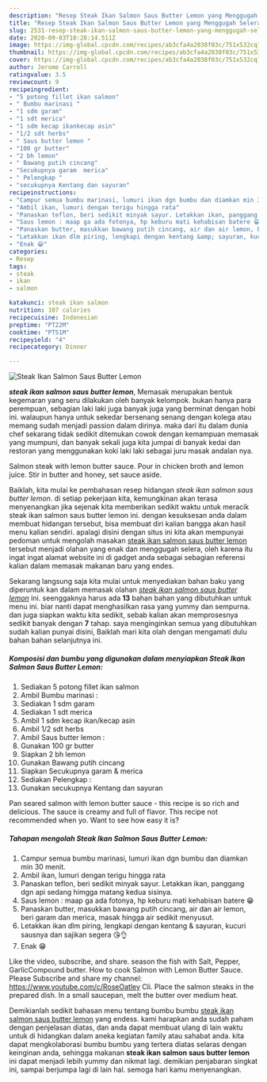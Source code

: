 ```yaml
---
description: "Resep Steak Ikan Salmon Saus Butter Lemon yang Menggugah Selera"
title: "Resep Steak Ikan Salmon Saus Butter Lemon yang Menggugah Selera"
slug: 2531-resep-steak-ikan-salmon-saus-butter-lemon-yang-menggugah-selera
date: 2020-09-03T10:28:14.511Z
image: https://img-global.cpcdn.com/recipes/ab3cfa4a2038f03c/751x532cq70/steak-ikan-salmon-saus-butter-lemon-foto-resep-utama.jpg
thumbnail: https://img-global.cpcdn.com/recipes/ab3cfa4a2038f03c/751x532cq70/steak-ikan-salmon-saus-butter-lemon-foto-resep-utama.jpg
cover: https://img-global.cpcdn.com/recipes/ab3cfa4a2038f03c/751x532cq70/steak-ikan-salmon-saus-butter-lemon-foto-resep-utama.jpg
author: Jerome Carroll
ratingvalue: 3.5
reviewcount: 9
recipeingredient:
- "5 potong fillet ikan salmon"
- " Bumbu marinasi "
- "1 sdm garam"
- "1 sdt merica"
- "1 sdm kecap ikankecap asin"
- "1/2 sdt herbs"
- " Saus butter lemon "
- "100 gr butter"
- "2 bh lemon"
- " Bawang putih cincang"
- "Secukupnya garam  merica"
- " Pelengkap "
- "secukupnya Kentang dan sayuran"
recipeinstructions:
- "Campur semua bumbu marinasi, lumuri ikan dgn bumbu dan diamkan min 30 menit."
- "Ambil ikan, lumuri dengan terigu hingga rata"
- "Panaskan teflon, beri sedikit minyak sayur. Letakkan ikan, panggang dgn api sedang himgga matang kedua sisinya."
- "Saus lemon : maap ga ada fotonya, hp keburu mati kehabisan batere 😁"
- "Panaskan butter, masukkan bawang putih cincang, air dan air lemon, beri garam dan merica, masak hingga air sedikit menyusut."
- "Letakkan ikan dlm piring, lengkapi dengan kentang &amp; sayuran, kucuri sausnya dan sajikan segera 😘👌"
- "Enak 😁"
categories:
- Resep
tags:
- steak
- ikan
- salmon

katakunci: steak ikan salmon 
nutrition: 107 calories
recipecuisine: Indonesian
preptime: "PT22M"
cooktime: "PT51M"
recipeyield: "4"
recipecategory: Dinner

---
```



![Steak Ikan Salmon Saus Butter Lemon](https://img-global.cpcdn.com/recipes/ab3cfa4a2038f03c/751x532cq70/steak-ikan-salmon-saus-butter-lemon-foto-resep-utama.jpg)

<b><i>steak ikan salmon saus butter lemon</i></b>, Memasak merupakan bentuk kegemaran yang seru dilakukan oleh banyak kelompok. bukan hanya para perempuan, sebagian laki laki juga banyak juga yang berminat dengan hobi ini. walaupun hanya untuk sekedar bersenang senang dengan kolega atau memang sudah menjadi passion dalam dirinya. maka dari itu dalam dunia chef sekarang tidak sedikit ditemukan cowok dengan kemampuan memasak yang mumpuni, dan banyak sekali juga kita jumpai di banyak kedai dan restoran yang menggunakan koki laki laki sebagai juru masak andalan nya.

Salmon steak with lemon butter sauce. Pour in chicken broth and lemon juice. Stir in butter and honey, set sauce aside.

Baiklah, kita mulai ke pembahasan resep hidangan <i>steak ikan salmon saus butter lemon</i>. di setiap pekerjaan kita, kemungkinan akan terasa menyenangkan jika sejenak kita memberikan sedikit waktu untuk meracik steak ikan salmon saus butter lemon ini. dengan kesuksesan anda dalam membuat hidangan tersebut, bisa membuat diri kalian bangga akan hasil menu kalian sendiri. apalagi disini dengan situs ini kita akan mempunyai pedoman untuk mengolah masakan <u>steak ikan salmon saus butter lemon</u> tersebut menjadi olahan yang enak dan menggugah selera, oleh karena itu ingat ingat alamat website ini di gadget anda sebagai sebagian referensi kalian dalam memasak makanan baru yang endes.


Sekarang langsung saja kita mulai untuk menyediakan bahan baku yang diperuntuk kan dalam memasak olahan <u><i>steak ikan salmon saus butter lemon</i></u> ini. seenggaknya harus ada <b>13</b> bahan bahan yang dibutuhkan untuk menu ini. biar nanti dapat menghasilkan rasa yang yummy dan sempurna. dan juga siapkan waktu kita sedikit, sebab kalian akan memprosesnya sedikit banyak dengan <b>7</b> tahap. saya menginginkan semua yang dibutuhkan sudah kalian punyai disini, Baiklah mari kita olah dengan mengamati dulu bahan bahan selanjutnya ini.

<!--inarticleads1-->

##### Komposisi dan bumbu yang digunakan dalam menyiapkan Steak Ikan Salmon Saus Butter Lemon:

1. Sediakan 5 potong fillet ikan salmon
1. Ambil  Bumbu marinasi :
1. Sediakan 1 sdm garam
1. Sediakan 1 sdt merica
1. Ambil 1 sdm kecap ikan/kecap asin
1. Ambil 1/2 sdt herbs
1. Ambil  Saus butter lemon :
1. Gunakan 100 gr butter
1. Siapkan 2 bh lemon
1. Gunakan  Bawang putih cincang
1. Siapkan Secukupnya garam &amp; merica
1. Sediakan  Pelengkap :
1. Gunakan secukupnya Kentang dan sayuran


Pan seared salmon with lemon butter sauce - this recipe is so rich and delicious. The sauce is creamy and full of flavor. This recipe not recommended when yo. Want to see how easy it is? 

<!--inarticleads2-->

##### Tahapan mengolah Steak Ikan Salmon Saus Butter Lemon:

1. Campur semua bumbu marinasi, lumuri ikan dgn bumbu dan diamkan min 30 menit.
1. Ambil ikan, lumuri dengan terigu hingga rata
1. Panaskan teflon, beri sedikit minyak sayur. Letakkan ikan, panggang dgn api sedang himgga matang kedua sisinya.
1. Saus lemon : maap ga ada fotonya, hp keburu mati kehabisan batere 😁
1. Panaskan butter, masukkan bawang putih cincang, air dan air lemon, beri garam dan merica, masak hingga air sedikit menyusut.
1. Letakkan ikan dlm piring, lengkapi dengan kentang &amp; sayuran, kucuri sausnya dan sajikan segera 😘👌
1. Enak 😁


Like the video, subscribe, and share. season the fish with Salt, Pepper, GarlicCompound butter. How to cook Salmon with Lemon Butter Sauce. Please Subscribe and share my channel: https://www.youtube.com/c/RoseOatley Cli. Place the salmon steaks in the prepared dish. In a small saucepan, melt the butter over medium heat. 

Demikianlah sedikit bahasan menu tentang bumbu bumbu <u>steak ikan salmon saus butter lemon</u> yang endess. kami harapkan anda sudah paham dengan penjelasan diatas, dan anda dapat membuat ulang di lain waktu untuk di hidangkan dalam aneka kegiatan family atau sahabat anda. kita dapat mengkolaborasi bumbu bumbu yang tertera diatas selaras dengan keinginan anda, sehingga makanan <b>steak ikan salmon saus butter lemon</b> ini dapat menjadi lebih yummy dan nikmat lagi. demikian penjabaran singkat ini, sampai berjumpa lagi di lain hal. semoga hari kamu menyenangkan.
